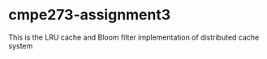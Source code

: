 # cmpe273-assignment3
This is the LRU cache and Bloom filter implementation of distributed cache system
